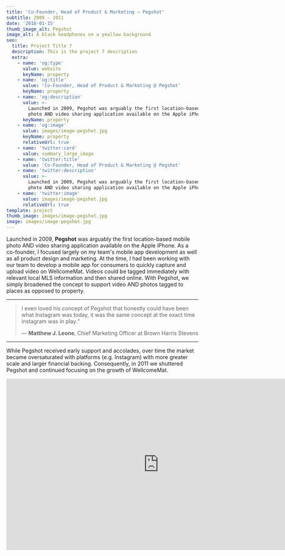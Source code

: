 ```yaml
---
title: 'Co-Founder, Head of Product & Marketing — Pegshot'
subtitle: 2009 - 2011
date: '2018-01-15'
thumb_image_alt: Pegshot
image_alt: A black headphones on a yeallow background
seo:
  title: Project Title 7
  description: This is the project 7 description
  extra:
    - name: 'og:type'
      value: website
      keyName: property
    - name: 'og:title'
      value: 'Co-Founder, Head of Product & Marketing @ Pegshot'
      keyName: property
    - name: 'og:description'
      value: >-
        Launched in 2009, Pegshot was arguably the first location-based mobile
        photo AND video sharing application available on the Apple iPhone.
      keyName: property
    - name: 'og:image'
      value: images/image-pegshot.jpg
      keyName: property
      relativeUrl: true
    - name: 'twitter:card'
      value: summary_large_image
    - name: 'twitter:title'
      value: 'Co-Founder, Head of Product & Marketing @ Pegshot'
    - name: 'twitter:description'
      value: >-
        Launched in 2009, Pegshot was arguably the first location-based mobile
        photo AND video sharing application available on the Apple iPhone.
    - name: 'twitter:image'
      value: images/image-pegshot.jpg
      relativeUrl: true
template: project
thumb_image: images/image-pegshot.jpg
image: images/image-pegshot.jpg
---
```

Launched in 2009, **Pegshot** was arguably the first location-based mobile photo AND video sharing application available on the Apple iPhone. As a co-founder, I focused largely on my team's mobile app development as well as all product design and marketing. At the time, I had been working with our team to develop a mobile app for consumers to quickly capture and upload video on WellcomeMat. Videos could be tagged immediately with relevant local MLS information and then shared online. With Pegshot, we simply broadened the concept to support video AND photos tagged to places as opposed to property.

<HR>

> I even loved his concept of Pegshot that honestly could have been what Instagram was today, it was the same concept at the exact time instagram was in play.“
>
> — **Matthew J. Leone**, Chief Marketing Officer at Brown Harris Stevens

<HR>

While Pegshot received early support and accolades, over time the market became oversaturated with platforms (e.g. Instagram) with more greater scale and larger financial backing. Consequently, in 2011 we shuttered Pegshot and continued focusing on the growth of WellcomeMat.

<iframe id="player" width="800" height="450" src="https://www.wellcomemat.com/embed/1au07ed558dmjf/" scrolling="no" frameborder="0"  referrerpolicy="unsafe-url" allowfullscreen="true" webkitallowfullscreen mozallowfullscreen sandbox="allow-same-origin allow-scripts allow-popups allow-forms allow-pointer-lock allow-top-navigation"></iframe>
